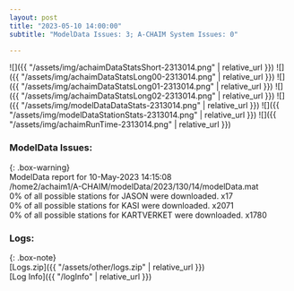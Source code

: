 ```yaml
---
layout: post
title: "2023-05-10 14:00:00"
subtitle: "ModelData Issues: 3; A-CHAIM System Issues: 0"

---
```


![]({{ "/assets/img/achaimDataStatsShort-2313014.png" | relative_url }})
![]({{ "/assets/img/achaimDataStatsLong00-2313014.png" | relative_url }})
![]({{ "/assets/img/achaimDataStatsLong01-2313014.png" | relative_url }})
![]({{ "/assets/img/achaimDataStatsLong02-2313014.png" | relative_url }})
![]({{ "/assets/img/modelDataDataStats-2313014.png" | relative_url }})
![]({{ "/assets/img/modelDataStationStats-2313014.png" | relative_url }})
![]({{ "/assets/img/achaimRunTime-2313014.png" | relative_url }})


### ModelData Issues:  
  
{: .box-warning}  
 ModelData report for 10-May-2023 14:15:08   
 /home2/achaim1/A-CHAIM/modelData/2023/130/14/modelData.mat   
 0% of all possible stations for JASON were downloaded. x17   
 0% of all possible stations for KASI were downloaded. x2071   
 0% of all possible stations for KARTVERKET were downloaded. x1780   
  


### Logs:  
  
{: .box-note}  
[Logs.zip]({{ "/assets/other/logs.zip" | relative_url }})  
[Log Info]({{ "/logInfo" | relative_url }})  

